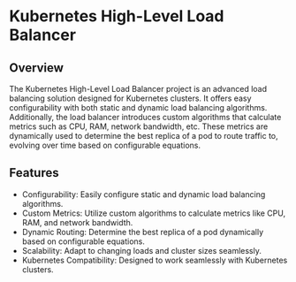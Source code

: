 # Kubernetes High-Level Load Balancer
## Overview
The Kubernetes High-Level Load Balancer project is an advanced load balancing solution designed for Kubernetes clusters. It offers easy configurability with both static and dynamic load balancing algorithms. Additionally, the load balancer introduces custom algorithms that calculate metrics such as CPU, RAM, network bandwidth, etc. These metrics are dynamically used to determine the best replica of a pod to route traffic to, evolving over time based on configurable equations.

## Features
- Configurability: Easily configure static and dynamic load balancing algorithms.
- Custom Metrics: Utilize custom algorithms to calculate metrics like CPU, RAM, and network bandwidth.
- Dynamic Routing: Determine the best replica of a pod dynamically based on configurable equations.
- Scalability: Adapt to changing loads and cluster sizes seamlessly.
- Kubernetes Compatibility: Designed to work seamlessly with Kubernetes clusters.
